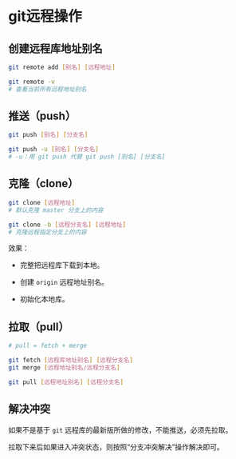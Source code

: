 # git远程操作

## 创建远程库地址别名

```bash
git remote add [别名] [远程地址]

git remote -v
# 查看当前所有远程地址别名
```

## 推送（push）

```bash
git push [别名] [分支名]

git push -u [别名] [分支名]
# -u：用 git push 代替 git push [别名] [分支名]
```

## 克隆（clone）

```bash
git clone [远程地址]
# 默认克隆 master 分支上的内容

git clone -b [远程分支名] [远程地址]
# 克隆远程指定分支上的内容
```

效果：

- 完整把远程库下载到本地。

- 创建 `origin` 远程地址别名。

- 初始化本地库。

## 拉取（pull）

```bash
# pull = fetch + merge

git fetch [远程库地址别名] [远程分支名]
git merge [远程地址别名/远程分支名]

git pull [远程地址别名] [远程分支名]
```

## 解决冲突

如果不是基于 `git` 远程库的最新版所做的修改，不能推送，必须先拉取。

拉取下来后如果进入冲突状态，则按照“分支冲突解决”操作解决即可。
